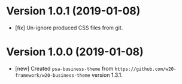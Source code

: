 # Version 1.0.1 (2019-01-08)

* [fix] Un-ignore produced CSS files from git.

# Version 1.0.0 (2019-01-08)

* [new] Created `psa-business-theme` from `https://github.com/w20-framework/w20-business-theme` version 1.3.1. 
